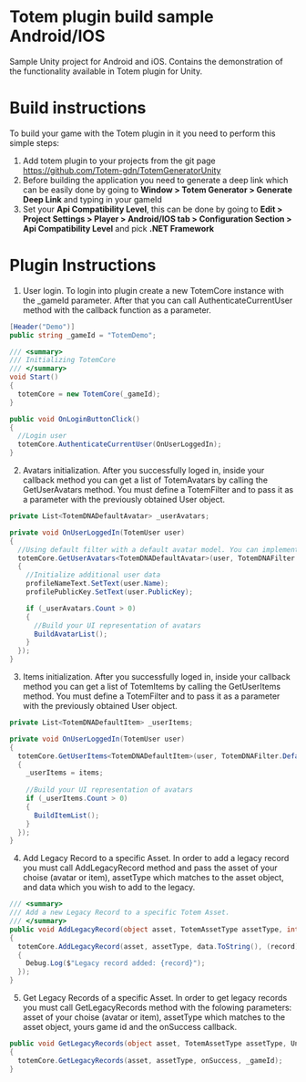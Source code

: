 # Totem plugin build sample Android/IOS
Sample Unity project for Android and iOS. Contains the demonstration of the functionality available in Totem plugin for Unity.

# Build instructions
To build your game with the Totem plugin in it you need to perform this simple steps:
1) Add totem plugin to your projects from the git page https://github.com/Totem-gdn/TotemGeneratorUnity
2) Before building the application you need to generate a deep link which can be easily done by going to **Window > Totem Generator > Generate Deep Link** and typing in your gameId
3) Set your **Api Compatibility Level**, this can be done by going to **Edit > Project Settings > Player > Android/IOS tab > Configuration Section > Api Compatibility Level** and pick **.NET Framework**

# Plugin Instructions
1) User login. To login into plugin create a new TotemCore instance with the _gameId parameter. After that you can call AuthenticateCurrentUser method with the callback function as a parameter.
```C#
[Header("Demo")]
public string _gameId = "TotemDemo"; 

/// <summary>
/// Initializing TotemCore
/// </summary>
void Start()
{
  totemCore = new TotemCore(_gameId);
}

public void OnLoginButtonClick()
{
  //Login user
  totemCore.AuthenticateCurrentUser(OnUserLoggedIn);
}
```
2) Avatars initialization. After you successfully loged in, inside your callback method you can get a list of TotemAvatars by calling the GetUserAvatars method. You must define a TotemFilter and to pass it as a parameter with the previously obtained User object.
```C#
private List<TotemDNADefaultAvatar> _userAvatars;

private void OnUserLoggedIn(TotemUser user)
{
  //Using default filter with a default avatar model. You can implement your own filters and/or models
  totemCore.GetUserAvatars<TotemDNADefaultAvatar>(user, TotemDNAFilter.DefaultAvatarFilter, (avatars) =>
  {
    //Initialize additional user data
    profileNameText.SetText(user.Name);
    profilePublicKey.SetText(user.PublicKey);

    if (_userAvatars.Count > 0)
    {
      //Build your UI representation of avatars
      BuildAvatarList();
    }
  });
}
```
3) Items initialization. After you successfully loged in, inside your callback method you can get a list of TotemItems by calling the GetUserItems method. You must define a TotemFilter and to pass it as a parameter with the previously obtained User object.
```C#
private List<TotemDNADefaultItem> _userItems;

private void OnUserLoggedIn(TotemUser user)
{
  totemCore.GetUserItems<TotemDNADefaultItem>(user, TotemDNAFilter.DefaultItemFilter, (items) =>
  {
    _userItems = items;
    
    //Build your UI representation of avatars
    if (_userItems.Count > 0)
    {
      BuildItemList();
    }
  });
}
```
4) Add Legacy Record to a specific Asset. In order to add a legacy record you must call AddLegacyRecord method and pass the asset of your choise (avatar or item), assetType which matches to the asset object, and data which you wish to add to the legacy.
```C#
/// <summary>
/// Add a new Legacy Record to a specific Totem Asset.
/// </summary>
public void AddLegacyRecord(object asset, TotemAssetType assetType, int data)
{
  totemCore.AddLegacyRecord(asset, assetType, data.ToString(), (record) =>
  {
    Debug.Log($"Legacy record added: {record}");
  });
}
```
5) Get Legacy Records of a specific Asset. In order to get legacy records you must call GetLegacyRecords method with the folowing parameters: asset of your choise (avatar or item), assetType which matches to the asset object, yours game id and the onSuccess callback.
```C#
public void GetLegacyRecords(object asset, TotemAssetType assetType, UnityAction<List<TotemLegacyRecord>> onSuccess)
{
  totemCore.GetLegacyRecords(asset, assetType, onSuccess, _gameId);
}
```
